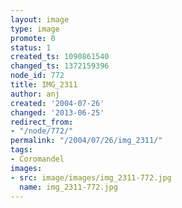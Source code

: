 ```yaml
---
layout: image
type: image
promote: 0
status: 1
created_ts: 1090861540
changed_ts: 1372159396
node_id: 772
title: IMG_2311
author: anj
created: '2004-07-26'
changed: '2013-06-25'
redirect_from:
- "/node/772/"
permalink: "/2004/07/26/img_2311/"
tags:
- Coromandel
images:
- src: image/images/img_2311-772.jpg
  name: img_2311-772.jpg
---
```


